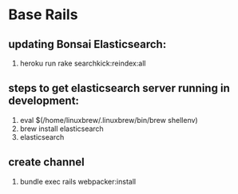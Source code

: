 # Base Rails

 ## updating Bonsai Elasticsearch:
 1. heroku run rake searchkick:reindex:all

 ## steps to get elasticsearch server running in development:
 1. eval $(/home/linuxbrew/.linuxbrew/bin/brew shellenv)
 2. brew install elasticsearch
 3. elasticsearch

 ## create channel
 1. bundle exec rails webpacker:install